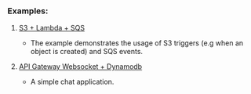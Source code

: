 ### Examples:

1.  [S3 + Lambda + SQS](./examples/s3_lambda_sqs/README.md)

    - The example demonstrates the usage of S3 triggers (e.g when an object is created) and SQS events.

2.  [API Gateway Websocket + Dynamodb](./examples/apigateway_ws/README.md)
    - A simple chat application.
